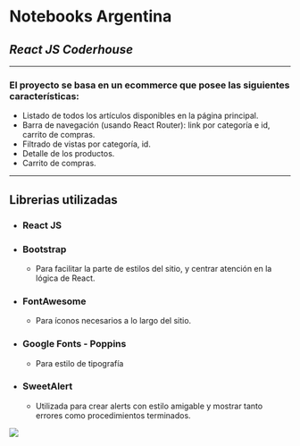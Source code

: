 # Notebooks Argentina

## _React JS Coderhouse_

---

### El proyecto se basa en un ecommerce que posee las siguientes características:

- Listado de todos los artículos disponibles en la página principal.
- Barra de navegación (usando React Router): link por categoría e id, carrito de compras.
- Filtrado de vistas por categoría, id.
- Detalle de los productos.
- Carrito de compras.

---

## Librerias utilizadas

- ### React JS
- ### Bootstrap
  - Para facilitar la parte de estilos del sitio, y centrar atención en la lógica de React.
- ### FontAwesome
  - Para íconos necesarios a lo largo del sitio.
- ### Google Fonts - Poppins
  - Para estilo de tipografía
- ### SweetAlert
    - Utilizada para crear alerts con estilo amigable y mostrar tanto errores como procedimientos terminados.


![](https://github.com/MatiCantora/notebooks-arg-react/blob/main/Notebooks-Arg.gif)
